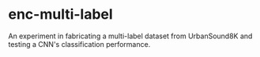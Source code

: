 # enc-multi-label
An experiment in fabricating a multi-label dataset from UrbanSound8K and testing a CNN's classification performance.
